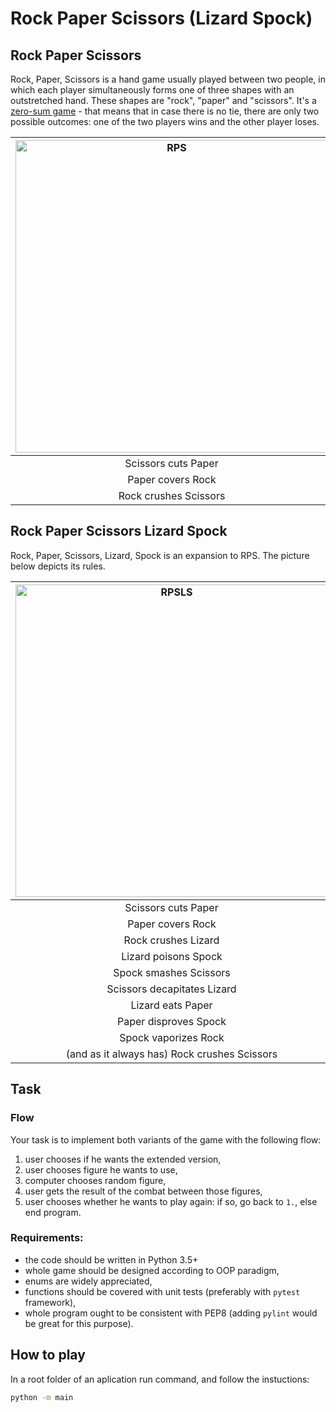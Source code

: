 # Rock Paper Scissors (Lizard Spock)

## Rock Paper Scissors

Rock, Paper, Scissors is a hand game usually played between two people, in which each player simultaneously forms one of three shapes with an outstretched hand. These shapes are "rock", "paper" and "scissors". It's a [zero-sum game](https://en.wikipedia.org/wiki/Zero-sum_game) - that means that in case there is no tie, there are only two possible outcomes: one of the two players wins and the other player loses.



| <img src="https://upload.wikimedia.org/wikipedia/commons/thumb/6/67/Rock-paper-scissors.svg/460px-Rock-paper-scissors.svg.png" alt="RPS" style="width: 500px;"/> |
|:--:|
| Scissors cuts Paper |
| Paper covers Rock |
| Rock crushes Scissors |

## Rock Paper Scissors Lizard Spock

Rock, Paper, Scissors, Lizard, Spock is an expansion to RPS. The picture below depicts its rules.

| <img src="https://data2.cupsell.pl/upload/generator/10029/640x420/35503_print-trimmed-1.png" alt="RPSLS" style="width: 500px;"/> |
|:--:| 
| Scissors cuts Paper |
| Paper covers Rock |
| Rock crushes Lizard |
| Lizard poisons Spock |
| Spock smashes Scissors |
| Scissors decapitates Lizard |
| Lizard eats Paper |
| Paper disproves Spock |
| Spock vaporizes Rock |
| (and as it always has) Rock crushes Scissors |


## Task

### Flow
Your task is to implement both variants of the game with the following flow:
1. user chooses if he wants the extended version,
2. user chooses figure he wants to use,
3. computer chooses random figure,
4. user gets the result of the combat between those figures,
5. user chooses whether he wants to play again: if so, go back to `1.`, else end program.

### Requirements:
- the code should be written in Python 3.5+
- whole game should be designed according to OOP paradigm,
- enums are widely appreciated,
- functions should be covered with unit tests (preferably with `pytest` framework),
- whole program ought to be consistent with PEP8 (adding `pylint` would be great for this purpose).

## How to play

In a root folder of an aplication run command, and follow the instuctions:

```bash
python -m main
```
